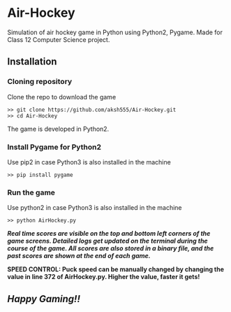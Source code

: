 # Air-Hockey
Simulation of air hockey game in Python using Python2, Pygame.
Made for Class 12 Computer Science project.

## Installation
### Cloning repository
Clone the repo to download the game
```
>> git clone https://github.com/aksh555/Air-Hockey.git
>> cd Air-Hockey
```
The game is developed in Python2. 
### Install Pygame for Python2
Use pip2 in case Python3 is also installed in the machine
```
>> pip install pygame
```
### Run the game
Use python2 in case Python3 is also installed in the machine 
```
>> python AirHockey.py
```

***Real time scores are visible on the top and bottom left corners of the game screens.
Detailed logs get updated on the terminal during the course of the game.
All scores are also stored in a binary file, and the past scores are shown at the end of each game.***

**SPEED CONTROL: Puck speed can be manually changed by changing the value in line 372 of AirHockey.py.
Higher the value, faster it gets!**

## *Happy Gaming!!*
